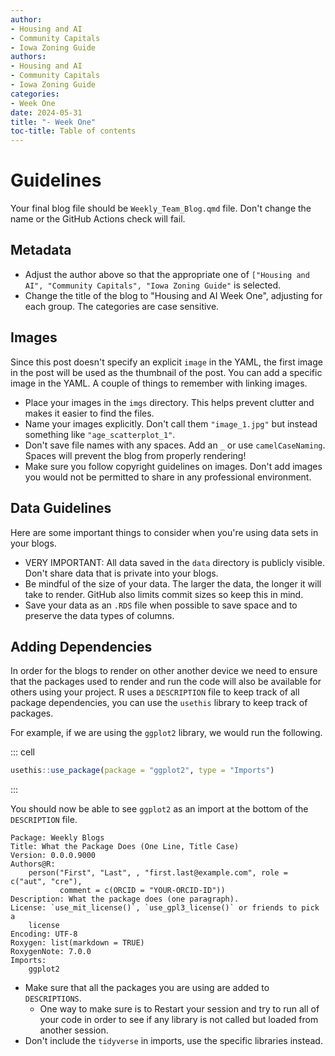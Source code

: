 ```yaml
---
author:
- Housing and AI
- Community Capitals
- Iowa Zoning Guide
authors:
- Housing and AI
- Community Capitals
- Iowa Zoning Guide
categories:
- Week One
date: 2024-05-31
title: "- Week One"
toc-title: Table of contents
---
```


# Guidelines

Your final blog file should be `Weekly_Team_Blog.qmd` file. Don't change
the name or the GitHub Actions check will fail.

## Metadata

-   Adjust the author above so that the appropriate one of
    `["Housing and AI", "Community Capitals", "Iowa Zoning Guide"` is
    selected.
-   Change the title of the blog to "Housing and AI Week One", adjusting
    for each group. The categories are case sensitive.

## Images

Since this post doesn't specify an explicit `image` in the YAML, the
first image in the post will be used as the thumbnail of the post. You
can add a specific image in the YAML. A couple of things to remember
with linking images.

-   Place your images in the `imgs` directory. This helps prevent
    clutter and makes it easier to find the files.
-   Name your images explicitly. Don't call them `"image_1.jpg"` but
    instead something like `"age_scatterplot_1"`.
-   Don't save file names with any spaces. Add an `_` or use
    `camelCaseNaming`. Spaces will prevent the blog from properly
    rendering!
-   Make sure you follow copyright guidelines on images. Don't add
    images you would not be permitted to share in any professional
    environment.

## Data Guidelines

Here are some important things to consider when you're using data sets
in your blogs.

-   VERY IMPORTANT: All data saved in the `data` directory is publicly
    visible. Don't share data that is private into your blogs.
-   Be mindful of the size of your data. The larger the data, the longer
    it will take to render. GitHub also limits commit sizes so keep this
    in mind.
-   Save your data as an `.RDS` file when possible to save space and to
    preserve the data types of columns.

## Adding Dependencies

In order for the blogs to render on other another device we need to
ensure that the packages used to render and run the code will also be
available for others using your project. R uses a `DESCRIPTION` file to
keep track of all package dependencies, you can use the `usethis`
library to keep track of packages.

For example, if we are using the `ggplot2` library, we would run the
following.

::: cell
``` {.r .cell-code}
usethis::use_package(package = "ggplot2", type = "Imports")
```
:::

You should now be able to see `ggplot2` as an import at the bottom of
the `DESCRIPTION` file.

    Package: Weekly Blogs
    Title: What the Package Does (One Line, Title Case)
    Version: 0.0.0.9000
    Authors@R: 
        person("First", "Last", , "first.last@example.com", role = c("aut", "cre"),
               comment = c(ORCID = "YOUR-ORCID-ID"))
    Description: What the package does (one paragraph).
    License: `use_mit_license()`, `use_gpl3_license()` or friends to pick a
        license
    Encoding: UTF-8
    Roxygen: list(markdown = TRUE)
    RoxygenNote: 7.0.0
    Imports: 
        ggplot2

-   Make sure that all the packages you are using are added to
    `DESCRIPTIONS`.
    -   One way to make sure is to Restart your session and try to run
        all of your code in order to see if any library is not called
        but loaded from another session.
-   Don't include the `tidyverse` in imports, use the specific libraries
    instead.
